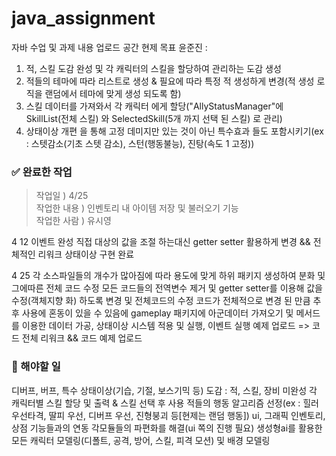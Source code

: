 # java_assignment
자바 수업 및 과제 내용 업로드 공간
현제 목표
윤준진 : 
1. 적, 스킬 도감 완성 및 각 캐릭터의 스킬을 할당하여 관리하는 도감 생성
2. 적들의 테마에 따라 리스트로 생성 & 필요에 따라 특정 적 생성하게 변경(적 생성 로직을 랜덤에서 테마에 맞게 생성 되도록 함)
3. 스킬 데이터를 가져와서 각 캐릭터 에게 할당("AllyStatusManager"에 SkillList(전체 스킬) 와 SelectedSkill(5개 까지 선택 된 스킬) 로 관리)
4. 상태이상 개편 을 통해 고정 데미지만 있는 것이 아닌 특수효과 들도 포함시키기(ex : 스텟감소(기초 스텟 감소), 스턴(행동불능), 진탕(속도 1 고정))


### ✅ 완료한 작업

> 작업일 ) 4/25  
> 작업한 내용 ) 인벤토리 내 아이템 저장 및 불러오기 기능  
> 작업한 사람 ) 유시영  
 
4 12 
이벤트 완성
직접 대상의 값을 조절 하는대신 getter setter 활용하게 변경 && 전체적인 리워크
상태이상 구현 완료

 4 25
 각 소스파일들의 개수가 많아짐에 따라 용도에 맞게 하위 패키지 생성하여 분화 및 그에따른 전체 코드 수정
 모든 코드들의 전역변수 제거 및 getter setter를 이용해 값을 수정(객체지향 화) 하도록 변경 및 전체코드의 수정
 코드가 전체적으로 변경 된 만큼 추후 사용에 혼동이 있을 수 있음에 gameplay 패키지에 아군데이터 가져오기 및 메서드를 이용한 데이터 가공, 상태이상 시스템 적용 및 실행, 이벤트 실행 예제 업로드
 => 코드 전체 리워크  && 코드 예제 업로드

### 📌 해야할 일

디버프, 버프, 특수 상태이상(기습, 기절, 보스기믹 등)
도감 : 적, 스킬, 장비 미완성
각 캐릭터별 스킬 할당 및 출력 & 스킬 선택 후 사용
적들의 행동 알고리즘 선정(ex : 힐러 우선타격, 딸피 우선, 디버프 우선, 진형붕괴 등[현제는 랜덤 행동])
ui, 그래픽
인벤토리, 상점 기능들과의 연동
각모듈들의 파편화를 해결(ui 쪽의 진행 필요)
생성형ai를 활용한 모든 캐릭터 모델링(디폴트, 공격, 방어, 스킬, 피격 모션) 및 배경 모델링
